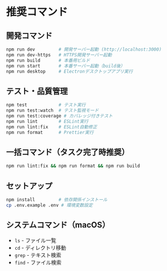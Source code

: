 # 推奨コマンド

## 開発コマンド
```bash
npm run dev         # 開発サーバー起動 (http://localhost:3000)
npm run dev-https   # HTTPS開発サーバー起動
npm run build       # 本番用ビルド
npm run start       # 本番サーバー起動（build後）
npm run desktop     # Electronデスクトップアプリ実行
```

## テスト・品質管理
```bash
npm test            # テスト実行
npm run test:watch  # テスト監視モード
npm run test:coverage # カバレッジ付きテスト
npm run lint        # ESLint実行
npm run lint:fix    # ESLint自動修正
npm run format      # Prettier実行
```

## 一括コマンド（タスク完了時推奨）
```bash
npm run lint:fix && npm run format && npm run build
```

## セットアップ
```bash
npm install         # 依存関係インストール
cp .env.example .env # 環境変数設定
```

## システムコマンド（macOS）
- `ls` - ファイル一覧
- `cd` - ディレクトリ移動
- `grep` - テキスト検索
- `find` - ファイル検索